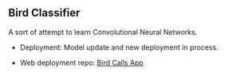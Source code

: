 ﻿## Bird Classifier

A sort of attempt to learn Convolutional Neural Networks.

- Deployment: Model update and new deployment in process.

- Web deployment repo: [Bird Calls App](https://github.com/Xavier4t/Bird-Calls-App)


